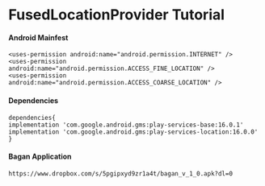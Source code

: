 # FusedLocationProvider Tutorial

#### Android Mainfest
```
<uses-permission android:name="android.permission.INTERNET" />
<uses-permission android:name="android.permission.ACCESS_FINE_LOCATION" />
<uses-permission android:name="android.permission.ACCESS_COARSE_LOCATION" />
```

#### Dependencies
```
dependencies{
implementation 'com.google.android.gms:play-services-base:16.0.1'
implementation 'com.google.android.gms:play-services-location:16.0.0'
}
```
#### Bagan Application
```
https://www.dropbox.com/s/5pgipxyd9zr1a4t/bagan_v_1_0.apk?dl=0
```
